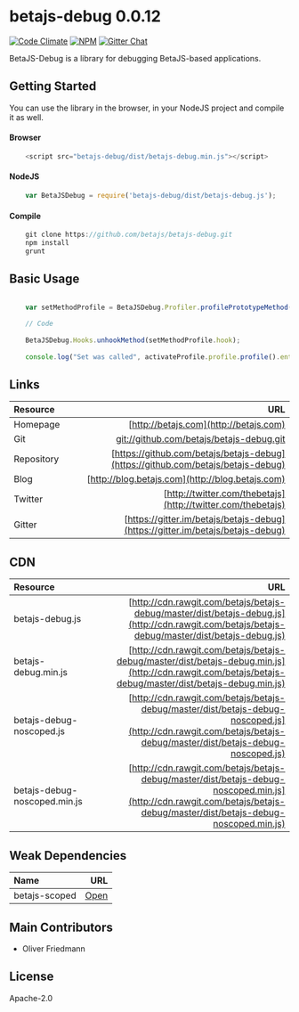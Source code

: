 # betajs-debug 0.0.12
[![Code Climate](https://codeclimate.com/github/betajs/betajs-debug/badges/gpa.svg)](https://codeclimate.com/github/betajs/betajs-debug)
[![NPM](https://img.shields.io/npm/v/betajs-debug.svg?style=flat)](https://www.npmjs.com/package/betajs-debug)
[![Gitter Chat](https://badges.gitter.im/betajs/betajs-debug.svg)](https://gitter.im/betajs/betajs-debug)

BetaJS-Debug is a library for debugging BetaJS-based applications.



## Getting Started


You can use the library in the browser, in your NodeJS project and compile it as well.

#### Browser

```javascript
	<script src="betajs-debug/dist/betajs-debug.min.js"></script>
``` 

#### NodeJS

```javascript
	var BetaJSDebug = require('betajs-debug/dist/betajs-debug.js');
```

#### Compile

```javascript
	git clone https://github.com/betajs/betajs-debug.git
	npm install
	grunt
```



## Basic Usage


```js

	var setMethodProfile = BetaJSDebug.Profiler.profilePrototypeMethod("set", BetaJS.Properties.Properties); 
	
    // Code
    
    BetaJSDebug.Hooks.unhookMethod(setMethodProfile.hook);
    
    console.log("Set was called", activateProfile.profile.profile().enterCount, "times.");

```



## Links
| Resource   | URL |
| :--------- | --: |
| Homepage   | [http://betajs.com](http://betajs.com) |
| Git        | [git://github.com/betajs/betajs-debug.git](git://github.com/betajs/betajs-debug.git) |
| Repository | [https://github.com/betajs/betajs-debug](https://github.com/betajs/betajs-debug) |
| Blog       | [http://blog.betajs.com](http://blog.betajs.com) | 
| Twitter    | [http://twitter.com/thebetajs](http://twitter.com/thebetajs) | 
| Gitter     | [https://gitter.im/betajs/betajs-debug](https://gitter.im/betajs/betajs-debug) | 




## CDN
| Resource | URL |
| :----- | -------: |
| betajs-debug.js | [http://cdn.rawgit.com/betajs/betajs-debug/master/dist/betajs-debug.js](http://cdn.rawgit.com/betajs/betajs-debug/master/dist/betajs-debug.js) |
| betajs-debug.min.js | [http://cdn.rawgit.com/betajs/betajs-debug/master/dist/betajs-debug.min.js](http://cdn.rawgit.com/betajs/betajs-debug/master/dist/betajs-debug.min.js) |
| betajs-debug-noscoped.js | [http://cdn.rawgit.com/betajs/betajs-debug/master/dist/betajs-debug-noscoped.js](http://cdn.rawgit.com/betajs/betajs-debug/master/dist/betajs-debug-noscoped.js) |
| betajs-debug-noscoped.min.js | [http://cdn.rawgit.com/betajs/betajs-debug/master/dist/betajs-debug-noscoped.min.js](http://cdn.rawgit.com/betajs/betajs-debug/master/dist/betajs-debug-noscoped.min.js) |




## Weak Dependencies
| Name | URL |
| :----- | -------: |
| betajs-scoped | [Open](https://github.com/betajs/betajs-scoped) |


## Main Contributors

- Oliver Friedmann

## License

Apache-2.0







